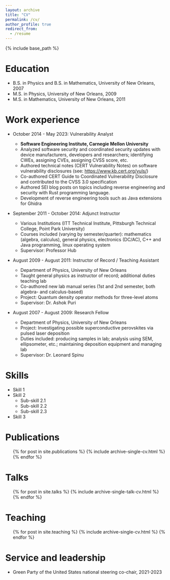 ```yaml
---
layout: archive
title: "CV"
permalink: /cv/
author_profile: true
redirect_from:
  - /resume
---
```


{% include base_path %}

Education
======
* B.S. in Physics and B.S. in Mathematics, University of New Orleans, 2007
* M.S. in Physics, University of New Orleans, 2009
* M.S. in Mathematics, University of New Orleans, 2011

Work experience
======
* October 2014 - May 2023: Vulnerability Analyst
  * **Software Engineering Institute, Carnegie Mellon University**
  * Analyzed software security and coordinated security updates with device manufacturers, developers and researchers; identifying CWEs, assigning CVEs, assigning CVSS score, etc.
  * Authored technical notes (CERT Vulnerability Notes) on software vulnerability disclosures (see: https://www.kb.cert.org/vuls/)
  * Co-authored CERT Guide to Coordinated Vulnerability Disclosure and contributed to the CVSS 3.0 specification
  * Authored SEI blog posts on topics including reverse engineering and security with Rust programming language.
  * Development of reverse engineering tools such as Java extensions for Ghidra

* September 2011 - October 2014: Adjunct Instructor
  * Various Institutions (ITT Technical Institute, Pittsburgh Technical College, Point Park University)
  * Courses included (varying by semester/quarter): mathematics (algebra, calculus), general physics, electronics (DC/AC), C++ and Java programming, linux operating system
  * Supervisor: Professor Hub
  
* August 2009 - August 2011: Instructor of Record / Teaching Assistant
  * Department of Physics, University of New Orleans
  * Taught general physics as instructor of record; additional duties teaching lab
  * Co-authored new lab manual series (1st and 2nd semester, both algebra- and calculus-based)
  * Project: Quantum density operator methods for three-level atoms
  * Supervisor: Dr. Ashok Puri
  
* August 2007 - August 2009: Research Fellow
  * Department of Physics, University of New Orleans
  * Project: Investigating possible superconductive perovskites via pulsed laser deposition
  * Duties included: producing samples in lab; analysis using SEM, ellipsometer, etc.; maintaining deposition equipment and managing lab
  * Supervisor: Dr. Leonard Spinu
  
Skills
======
* Skill 1
* Skill 2
  * Sub-skill 2.1
  * Sub-skill 2.2
  * Sub-skill 2.3
* Skill 3

Publications
======
  <ul>{% for post in site.publications %}
    {% include archive-single-cv.html %}
  {% endfor %}</ul>
  
Talks
======
  <ul>{% for post in site.talks %}
    {% include archive-single-talk-cv.html %}
  {% endfor %}</ul>
  
Teaching
======
  <ul>{% for post in site.teaching %}
    {% include archive-single-cv.html %}
  {% endfor %}</ul>
  
Service and leadership
======
* Green Party of the United States national steering co-chair, 2021-2023

